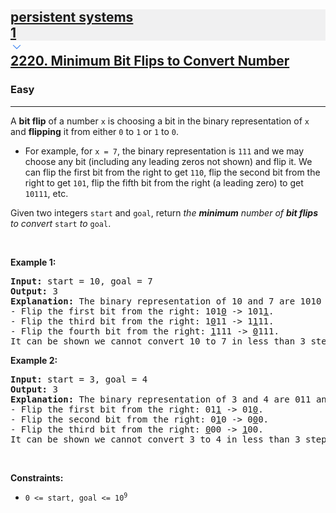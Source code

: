 <h2><a href="https://leetcode.com/problems/minimum-bit-flips-to-convert-number/"><div id="big-omega-company-tags"><div id="big-omega-topbar"><div class="companyTagsContainer" style="overflow-x: scroll; flex-wrap: nowrap;"><div class="companyTagsContainer--tag" style="background-color: rgba(0, 10, 32, 0.05); --darkreader-inline-bgcolor: rgba(0, 8, 26, 0.05);" data-darkreader-inline-bgcolor=""><div>persistent systems</div><div class="companyTagsContainer--tagOccurence">1</div></div></div><div class="companyTagsContainer--chevron"><div><svg version="1.1" id="icon" xmlns="http://www.w3.org/2000/svg" xmlns:xlink="http://www.w3.org/1999/xlink" x="0px" y="0px" viewBox="0 0 32 32" fill="#4087F1" xml:space="preserve" style="width: 20px; --darkreader-inline-fill: #4aa0f2;" data-darkreader-inline-fill=""><polygon points="16,22 6,12 7.4,10.6 16,19.2 24.6,10.6 26,12 "></polygon><rect id="_x3C_Transparent_Rectangle_x3E_" class="st0" fill="none" width="32" height="32"></rect></svg></div></div></div></div>2220. Minimum Bit Flips to Convert Number</a></h2><h3>Easy</h3><hr><div><p>A <strong>bit flip</strong> of a number <code>x</code> is choosing a bit in the binary representation of <code>x</code> and <strong>flipping</strong> it from either <code>0</code> to <code>1</code> or <code>1</code> to <code>0</code>.</p>

<ul>
	<li>For example, for <code>x = 7</code>, the binary representation is <code>111</code> and we may choose any bit (including any leading zeros not shown) and flip it. We can flip the first bit from the right to get <code>110</code>, flip the second bit from the right to get <code>101</code>, flip the fifth bit from the right (a leading zero) to get <code>10111</code>, etc.</li>
</ul>

<p>Given two integers <code>start</code> and <code>goal</code>, return<em> the <strong>minimum</strong> number of <strong>bit flips</strong> to convert </em><code>start</code><em> to </em><code>goal</code>.</p>

<p>&nbsp;</p>
<p><strong class="example">Example 1:</strong></p>

<pre><strong>Input:</strong> start = 10, goal = 7
<strong>Output:</strong> 3
<strong>Explanation:</strong> The binary representation of 10 and 7 are 1010 and 0111 respectively. We can convert 10 to 7 in 3 steps:
- Flip the first bit from the right: 101<u>0</u> -&gt; 101<u>1</u>.
- Flip the third bit from the right: 1<u>0</u>11 -&gt; 1<u>1</u>11.
- Flip the fourth bit from the right: <u>1</u>111 -&gt; <u>0</u>111.
It can be shown we cannot convert 10 to 7 in less than 3 steps. Hence, we return 3.</pre>

<p><strong class="example">Example 2:</strong></p>

<pre><strong>Input:</strong> start = 3, goal = 4
<strong>Output:</strong> 3
<strong>Explanation:</strong> The binary representation of 3 and 4 are 011 and 100 respectively. We can convert 3 to 4 in 3 steps:
- Flip the first bit from the right: 01<u>1</u> -&gt; 01<u>0</u>.
- Flip the second bit from the right: 0<u>1</u>0 -&gt; 0<u>0</u>0.
- Flip the third bit from the right: <u>0</u>00 -&gt; <u>1</u>00.
It can be shown we cannot convert 3 to 4 in less than 3 steps. Hence, we return 3.
</pre>

<p>&nbsp;</p>
<p><strong>Constraints:</strong></p>

<ul>
	<li><code>0 &lt;= start, goal &lt;= 10<sup>9</sup></code></li>
</ul>
</div>